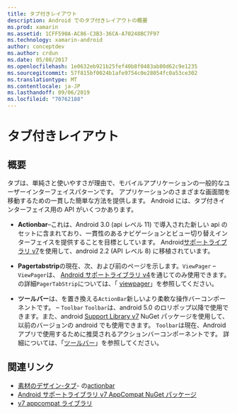 ```yaml
---
title: タブ付きレイアウト
description: Android でのタブ付きレイアウトの概要
ms.prod: xamarin
ms.assetid: 1CFF590A-AC86-C3B3-36CA-A70248BC7F97
ms.technology: xamarin-android
author: conceptdev
ms.author: crdun
ms.date: 05/08/2017
ms.openlocfilehash: 1e0632eb921b25fef40b8f0483ab80d62c9e1235
ms.sourcegitcommit: 57f815bf0024b1afe9754c0e28054fc0a53ce302
ms.translationtype: MT
ms.contentlocale: ja-JP
ms.lasthandoff: 09/06/2019
ms.locfileid: "70762188"
---
```

# <a name="tabbed-layouts"></a>タブ付きレイアウト

## <a name="overview"></a>概要

タブは、単純さと使いやすさが理由で、モバイルアプリケーションの一般的なユーザーインターフェイスパターンです。 アプリケーションのさまざまな画面間を移動するための一貫した簡単な方法を提供します。 Android には、タブ付きインターフェイス用の API がいくつかあります。 

- **Actionbar**&ndash;これは、Android 3.0 (api レベル 11) で導入された新しい api のセットに含まれており、一貫性のあるナビゲーションとビュー切り替えインターフェイスを提供することを目標としています。 Android[サポートライブラリ v7](https://www.nuget.org/packages/Xamarin.Android.Support.v7.AppCompat/)を使用して、android 2.2 (API レベル 8) に移植されています。 

- **Pagertabstrip**の現在、次、および前のページを示します。`ViewPager` &ndash; `ViewPager`は、 [Android サポートライブラリ v4](https://www.nuget.org/packages/Xamarin.Android.Support.v4/)を通じてのみ使用できます。
     の詳細`PagerTabStrip`については、「 [viewpager](~/android/user-interface/controls/view-pager/index.md)」を参照してください。

- **ツールバー**は、を置き換える`ActionBar`新しいより柔軟な操作バーコンポーネントです。 &ndash; `Toolbar` `Toolbar`は、android 5.0 のロリポップ以降で使用できます。また、android [Support Library v7](https://www.nuget.org/packages/Xamarin.Android.Support.v7.AppCompat/) NuGet パッケージを使用して、以前のバージョンの android でも使用できます。 
    `Toolbar`は現在、Android アプリで使用するために推奨されるアクションバーコンポーネントです。
    詳細については、「[ツールバー](~/android/user-interface/controls/tool-bar/index.md)」を参照してください。 

## <a name="related-links"></a>関連リンク

- [素材のデザイン-タブ](https://material.io/guidelines/components/tabs.html)- の[actionbar](https://developer.android.com/guide/topics/ui/actionbar.html)
- [Android サポートライブラリ v7 AppCompat NuGet パッケージ](https://www.nuget.org/packages/Xamarin.Android.Support.v7.AppCompat/)
- [v7 appcompat ライブラリ](https://developer.android.com/tools/support-library/features.html#v7-appcompat)
